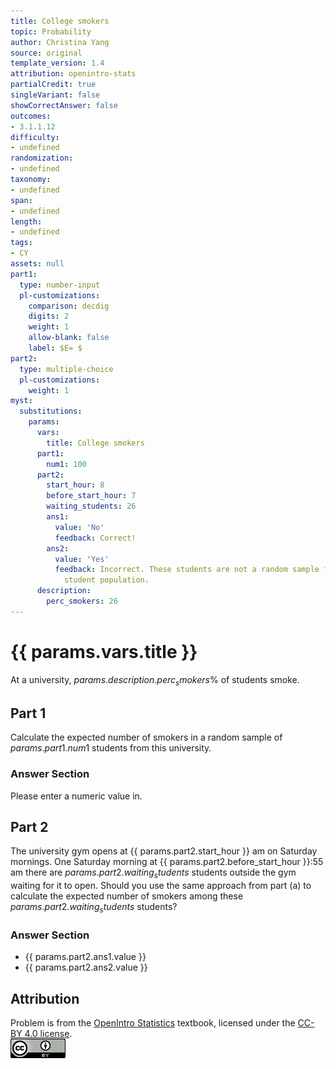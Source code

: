 ```yaml
---
title: College smokers
topic: Probability
author: Christina Yang
source: original
template_version: 1.4
attribution: openintro-stats
partialCredit: true
singleVariant: false
showCorrectAnswer: false
outcomes:
- 3.1.1.12
difficulty:
- undefined
randomization:
- undefined
taxonomy:
- undefined
span:
- undefined
length:
- undefined
tags:
- CY
assets: null
part1:
  type: number-input
  pl-customizations:
    comparison: decdig
    digits: 2
    weight: 1
    allow-blank: false
    label: $E= $
part2:
  type: multiple-choice
  pl-customizations:
    weight: 1
myst:
  substitutions:
    params:
      vars:
        title: College smokers
      part1:
        num1: 100
      part2:
        start_hour: 8
        before_start_hour: 7
        waiting_students: 26
        ans1:
          value: 'No'
          feedback: Correct!
        ans2:
          value: 'Yes'
          feedback: Incorrect. These students are not a random sample from the university's
            student population.
      description:
        perc_smokers: 26
---
```

# {{ params.vars.title }}
At a university, ${{ params.description.perc_smokers }}$% of students smoke.

## Part 1

Calculate the expected number of smokers in a random sample of ${{ params.part1.num1 }}$ students from this university.

### Answer Section

Please enter a numeric value in.

## Part 2

The university gym opens at {{ params.part2.start_hour }} am on Saturday mornings. One Saturday morning at {{ params.part2.before_start_hour }}:55 am there are ${{ params.part2.waiting_students }}$ students outside the gym waiting for it to open. Should you use the same approach from part (a) to calculate the expected number of smokers among these ${{ params.part2.waiting_students }}$ students?

### Answer Section

- {{ params.part2.ans1.value }}
- {{ params.part2.ans2.value }}

## Attribution

Problem is from the [OpenIntro Statistics](https://openintro.org/book/os/) textbook, licensed under the [CC-BY 4.0 license](https://creativecommons.org/licenses/by/4.0/).<br>![Image representing the Creative Commons 4.0 BY license.](https://raw.githubusercontent.com/firasm/bits/master/by.png)